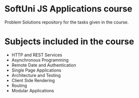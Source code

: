 # SoftUni JS Applications course
Problem Solutions repository for the tasks given in the course.

# Subjects included in the course
* HTTP and REST Services
* Asynchronous Programming
* Remote Date and Authentication
* Single Page Applications
* Architecture and Testing
* Client Side Rendering
* Routing
* Modular Applications